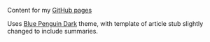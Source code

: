 Content for my [GitHub pages](https://lemontree210.github.io)

Uses [Blue Penguin Dark](https://github.com/tcarwash/blue-penguin-dark) theme, with template of article stub slightly changed to include summaries.